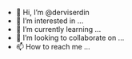 - 👋 Hi, I’m @derviserdin
- 👀 I’m interested in ...
- 🌱 I’m currently learning ...
- 💞️ I’m looking to collaborate on ...
- 📫 How to reach me ...

<!---
derviserdin/derviserdin is a ✨ special ✨ repository because its `README.md` (this file) appears on your GitHub profile.
You can click the Preview link to take a look at your changes.
--->
